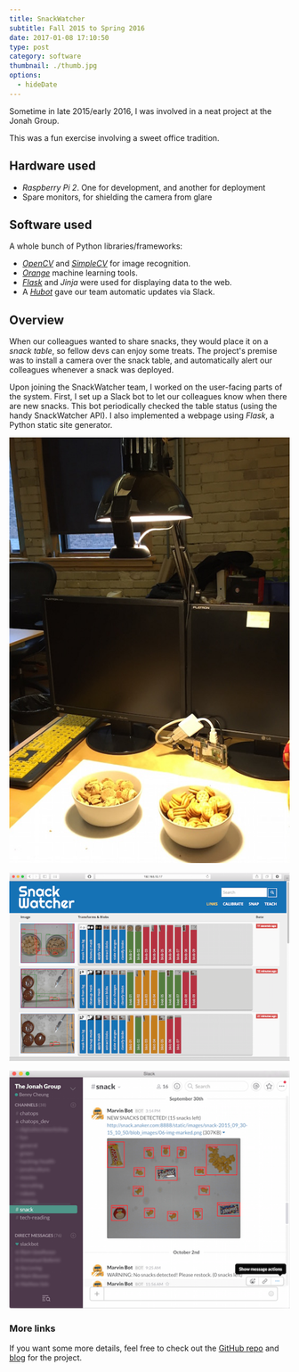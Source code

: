 ```yaml
---
title: SnackWatcher
subtitle: Fall 2015 to Spring 2016
date: 2017-01-08 17:10:50
type: post
category: software
thumbnail: ./thumb.jpg
options:
  - hideDate
---
```


Sometime in late 2015/early 2016, I was involved in a neat project at the Jonah Group.

<!-- more -->

This was a fun exercise involving a sweet office tradition.

## Hardware used

- *Raspberry Pi 2*. One for development, and another for deployment
- Spare monitors, for shielding the camera from glare

## Software used

A whole bunch of Python libraries/frameworks:

- [*OpenCV*](http://opencv.org/) and [*SimpleCV*](http://simplecv.org/) for image recognition.
- [*Orange*](https://orange.biolab.si/) machine learning tools.
- [*Flask*](http://flask.pocoo.org/) and *Jinja* were used for displaying data to the web.
- A [*Hubot*](https://hubot.github.com/) gave our team automatic updates via Slack.

## Overview

When our colleagues wanted to share snacks, they would place it on a _snack table_, so fellow devs can enjoy some treats. The project's premise was to install a camera over the snack table, and automatically alert our colleagues whenever a snack was deployed.

Upon joining the SnackWatcher team, I worked on the user-facing parts of the system. First, I set up a Slack bot to let our colleagues know when there are new snacks. This bot periodically checked the table status (using the handy SnackWatcher API). I also implemented a webpage using *Flask*, a Python static site generator.

![yep yep yep](./snackwatcher-setup.jpg "yep yep")

![yep yep yep](./snackwatcher-interface.png "yep yep")

![yep yep yep](./snackwatcher-slack.png "yep yep")

### More links

If you want some more details, feel free to check out the [GitHub repo](https://github.com/jonahgroup/SnackWatcher) and [blog](https://jonahgroup.github.io/SnackWatcher/) for the project.
